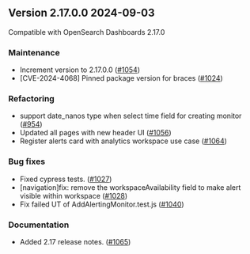 ## Version 2.17.0.0 2024-09-03
Compatible with OpenSearch Dashboards 2.17.0

### Maintenance
* Increment version to 2.17.0.0 ([#1054](https://github.com/opensearch-project/alerting-dashboards-plugin/pull/1054))
* [CVE-2024-4068] Pinned package version for braces ([#1024](https://github.com/opensearch-project/alerting-dashboards-plugin/pull/1024))

### Refactoring
* support date_nanos type when select time field for creating monitor ([#954](https://github.com/opensearch-project/alerting-dashboards-plugin/pull/954))
* Updated all pages with new header UI ([#1056](https://github.com/opensearch-project/alerting-dashboards-plugin/pull/1056))
* Register alerts card with analytics workspace use case ([#1064](https://github.com/opensearch-project/alerting-dashboards-plugin/pull/1064))

### Bug fixes
* Fixed cypress tests. ([#1027](https://github.com/opensearch-project/alerting-dashboards-plugin/pull/1027))
* [navigation]fix: remove the workspaceAvailability field to make alert visible within workspace ([#1028](https://github.com/opensearch-project/alerting-dashboards-plugin/pull/1028))
* Fix failed UT of AddAlertingMonitor.test.js ([#1040](https://github.com/opensearch-project/alerting-dashboards-plugin/pull/1040))

### Documentation
* Added 2.17 release notes. ([#1065](https://github.com/opensearch-project/alerting-dashboards-plugin/pull/1065))
